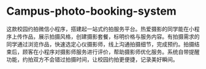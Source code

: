 # Campus-photo-booking-system
这款校园约拍微信小程序，搭建起一站式约拍服务平台。热爱摄影的同学能在小程序上传作品，展示拍摄风格，创建摄影套餐，标明价格与服务内容。有拍摄需求的同学通过浏览作品，快速选定心仪摄影师，线上沟通拍摄细节，完成预约。拍摄结束后，顾客在小程序对摄影师服务进行评价，帮助摄影师优化服务。系统自带提醒功能，约拍双方不会错过拍摄时间，让校园约拍更便捷，记录美好瞬间。 
